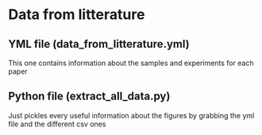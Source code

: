 # Data from litterature

## YML file (data_from_litterature.yml)

This one contains information about the samples and experiments for each paper

## Python file (extract_all_data.py)

Just pickles every useful information about the figures by grabbing the yml file and the different csv ones
